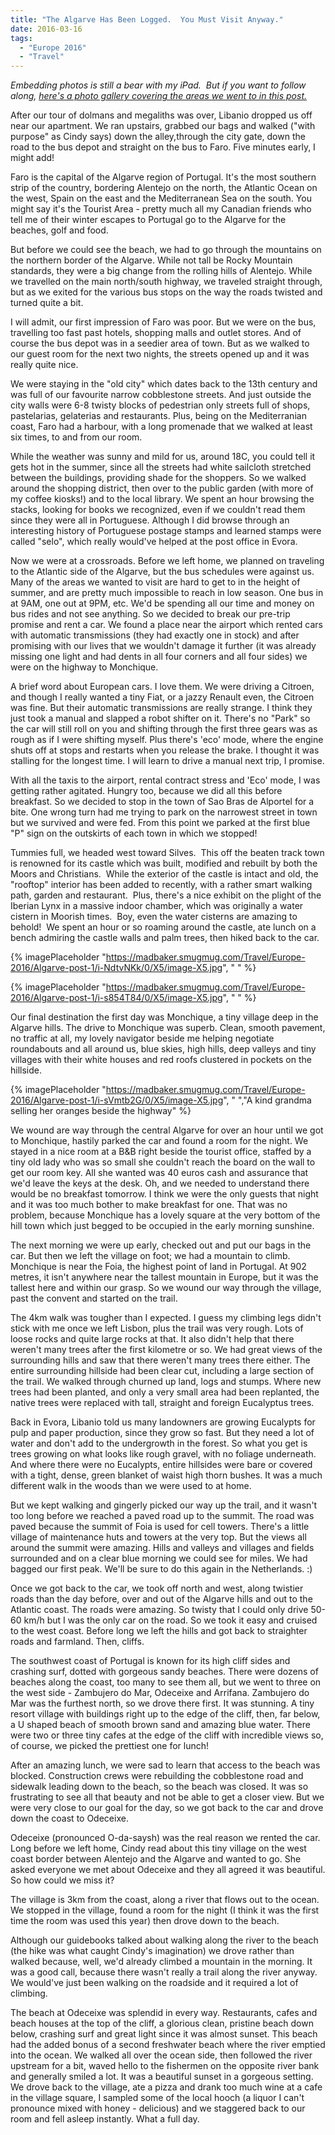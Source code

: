 ```yaml
---
title: "The Algarve Has Been Logged.  You Must Visit Anyway."
date: 2016-03-16
tags: 
  - "Europe 2016"
  - "Travel"
---
```



_Embedding photos is still a bear with my iPad.  But if you want to follow along, [here's a photo gallery covering the areas we went to in this post.](http://madbaker.smugmug.com/Travel/Europe-2016/Algarve-post-1)_

After our tour of dolmans and megaliths was over, Libanio dropped us off near our apartment. We ran upstairs, grabbed our bags and walked ("with purpose" as Cindy says) down the alley,through the city gate, down the road to the bus depot and straight on the bus to Faro. Five minutes early, I might add!

Faro is the capital of the Algarve region of Portugal. It's the most southern strip of the country, bordering Alentejo on the north, the Atlantic Ocean on the west, Spain on the east and the Mediterranean Sea on the south. You might say it's the Tourist Area - pretty much all my Canadian friends who tell me of their winter escapes to Portugal go to the Algarve for the beaches, golf and food.

But before we could see the beach, we had to go through the mountains on the northern border of the Algarve. While not tall be Rocky Mountain standards, they were a big change from the rolling hills of Alentejo. While we travelled on the main north/south highway, we traveled straight through, but as we exited for the various bus stops on the way the roads twisted and turned quite a bit.

I will admit, our first impression of Faro was poor. But we were on the bus, travelling too fast past hotels, shopping malls and outlet stores. And of course the bus depot was in a seedier area of town. But as we walked to our guest room for the next two nights, the streets opened up and it was really quite nice.

We were staying in the "old city" which dates back to the 13th century and was full of our favourite narrow cobblestone streets. And just outside the city walls were 6-8 twisty blocks of pedestrian only streets full of shops, pastelarias, gelaterias and restaurants. Plus, being on the Mediterranian coast, Faro had a harbour, with a long promenade that we walked at least six times, to and from our room.

While the weather was sunny and mild for us, around 18C, you could tell it gets hot in the summer, since all the streets had white sailcloth stretched between the buildings, providing shade for the shoppers. So we walked around the shopping district, then over to the public garden (with more of my coffee kiosks!) and to the local library. We spent an hour browsing the stacks, looking for books we recognized, even if we couldn't read them since they were all in Portuguese. Although I did browse through an interesting history of Portuguese postage stamps and learned stamps were called "selo", which really would've helped at the post office in Evora.

Now we were at a crossroads. Before we left home, we planned on traveling to the Atlantic side of the Algarve, but the bus schedules were against us. Many of the areas we wanted to visit are hard to get to in the height of summer, and are pretty much impossible to reach in low season. One bus in at 9AM, one out at 9PM, etc. We'd be spending all our time and money on bus rides and not see anything. So we decided to break our pre-trip promise and rent a car. We found a place near the airport which rented cars with automatic transmissions (they had exactly one in stock) and after promising with our lives that we wouldn't damage it further (it was already missing one light and had dents in all four corners and all four sides) we were on the highway to Monchique.

A brief word about European cars. I love them. We were driving a Citroen, and though I really wanted a tiny Fiat, or a jazzy Renault even, the Citroen was fine. But their automatic transmissions are really strange. I think they just took a manual and slapped a robot shifter on it. There's no "Park" so the car will still roll on you and shifting through the first three gears was as rough as if I were shifting myself. Plus there's 'eco' mode, where the engine shuts off at stops and restarts when you release the brake. I thought it was stalling for the longest time. I will learn to drive a manual next trip, I promise.

With all the taxis to the airport, rental contract stress and 'Eco' mode, I was getting rather agitated. Hungry too, because we did all this before breakfast. So we decided to stop in the town of Sao Bras de Alportel for a bite. One wrong turn had me trying to park on the narrowest street in town but we survived and were fed. From this point we parked at the first blue "P" sign on the outskirts of each town in which we stopped!

Tummies full, we headed west toward Silves.  This off the beaten track town is renowned for its castle which was built, modified and rebuilt by both the Moors and Christians.  While the exterior of the castle is intact and old, the "rooftop" interior has been added to recently, with a rather smart walking path, garden and restaurant.  Plus, there's a nice exhibit on the plight of the Iberian Lynx in a massive indoor chamber, which was originally a water cistern in Moorish times.  Boy, even the water cisterns are amazing to behold!  We spent an hour or so roaming around the castle, ate lunch on a bench admiring the castle walls and palm trees, then hiked back to the car.

{% imagePlaceholder "https://madbaker.smugmug.com/Travel/Europe-2016/Algarve-post-1/i-NdtvNKk/0/X5/image-X5.jpg", " " %}

{% imagePlaceholder "https://madbaker.smugmug.com/Travel/Europe-2016/Algarve-post-1/i-s854T84/0/X5/image-X5.jpg", " " %}

Our final destination the first day was Monchique, a tiny village deep in the Algarve hills. The drive to Monchique was superb. Clean, smooth pavement, no traffic at all, my lovely navigator beside me helping negotiate roundabouts and all around us, blue skies, high hills, deep valleys and tiny villages with their white houses and red roofs clustered in pockets on the hillside.

{% imagePlaceholder "https://madbaker.smugmug.com/Travel/Europe-2016/Algarve-post-1/i-sVmtb2G/0/X5/image-X5.jpg", " ","A kind grandma selling her oranges beside the highway" %}


We wound are way through the central Algarve for over an hour until we got to Monchique, hastily parked the car and found a room for the night. We stayed in a nice room at a B&B right beside the tourist office, staffed by a tiny old lady who was so small she couldn't reach the board on the wall to get our room key. All she wanted was 40 euros cash and assurance that we'd leave the keys at the desk. Oh, and we needed to understand there would be no breakfast tomorrow. I think we were the only guests that night and it was too much bother to make breakfast for one. That was no problem, because Monchique has a lovely square at the very bottom of the hill town which just begged to be occupied in the early morning sunshine.

The next morning we were up early, checked out and put our bags in the car. But then we left the village on foot; we had a mountain to climb. Monchique is near the Foia, the highest point of land in Portugal. At 902 metres, it isn't anywhere near the tallest mountain in Europe, but it was the tallest here and within our grasp. So we wound our way through the village, past the convent and started on the trail.

The 4km walk was tougher than I expected. I guess my climbing legs didn't stick with me once we left Lisbon, plus the trail was very rough. Lots of loose rocks and quite large rocks at that. It also didn't help that there weren't many trees after the first kilometre or so. We had great views of the surrounding hills and saw that there weren't many trees there either. The entire surrounding hillside had been clear cut, including a large section of the trail. We walked through churned up land, logs and stumps. Where new trees had been planted, and only a very small area had been replanted, the native trees were replaced with tall, straight and foreign Eucalyptus trees.

Back in Evora, Libanio told us many landowners are growing Eucalypts for pulp and paper production, since they grow so fast. But they need a lot of water and don't add to the undergrowth in the forest. So what you get is trees growing on what looks like rough gravel, with no foliage underneath. And where there were no Eucalypts, entire hillsides were bare or covered with a tight, dense, green blanket of waist high thorn bushes. It was a much different walk in the woods than we were used to at home.

But we kept walking and gingerly picked our way up the trail, and it wasn't too long before we reached a paved road up to the summit. The road was paved because the summit of Foia is used for cell towers. There's a little village of maintenance huts and towers at the very top. But the views all around the summit were amazing. Hills and valleys and villages and fields surrounded and on a clear blue morning we could see for miles. We had bagged our first peak. We'll be sure to do this again in the Netherlands. :)

Once we got back to the car, we took off north and west, along twistier roads than the day before, over and out of the Algarve hills and out to the Atlantic coast. The roads were amazing. So twisty that I could only drive 50-60 km/h but I was the only car on the road. So we took it easy and cruised to the west coast. Before long we left the hills and got back to straighter roads and farmland. Then, cliffs.

The southwest coast of Portugal is known for its high cliff sides and crashing surf, dotted with gorgeous sandy beaches. There were dozens of beaches along the coast, too many to see them all, but we went to three on the west side - Zambujero do Mar, Odeceixe and Arrifana. Zambujero do Mar was the furthest north, so we drove there first. It was stunning. A tiny resort village with buildings right up to the edge of the cliff, then, far below, a U shaped beach of smooth brown sand and amazing blue water. There were two or three tiny cafes at the edge of the cliff with incredible views so, of course, we picked the prettiest one for lunch!

After an amazing lunch, we were sad to learn that access to the beach was blocked. Construction crews were rebuilding the cobblestone road and sidewalk leading down to the beach, so the beach was closed. It was so frustrating to see all that beauty and not be able to get a closer view. But we were very close to our goal for the day, so we got back to the car and drove down the coast to Odeceixe.

Odeceixe (pronounced O-da-saysh) was the real reason we rented the car. Long before we left home, Cindy read about this tiny village on the west coast border between Alentejo and the Algarve and wanted to go. She asked everyone we met about Odeceixe and they all agreed it was beautiful. So how could we miss it?

The village is 3km from the coast, along a river that flows out to the ocean. We stopped in the village, found a room for the night (I think it was the first time the room was used this year) then drove down to the beach.

Although our guidebooks talked about walking along the river to the beach (the hike was what caught Cindy's imagination) we drove rather than walked because, well, we'd already climbed a mountain in the morning. It was a good call, because there wasn't really a trail along the river anyway. We would've just been walking on the roadside and it required a lot of climbing.

The beach at Odeceixe was splendid in every way. Restaurants, cafes and beach houses at the top of the cliff, a glorious clean, pristine beach down below, crashing surf and great light since it was almost sunset. This beach had the added bonus of a second freshwater beach where the river emptied into the ocean. We walked all over the ocean side, then followed the river upstream for a bit, waved hello to the fishermen on the opposite river bank and generally smiled a lot. It was a beautiful sunset in a gorgeous setting. We drove back to the village, ate a pizza and drank too much wine at a cafe in the village square, I sampled some of the local hooch (a liquor I can't pronounce mixed with honey - delicious) and we staggered back to our room and fell asleep instantly. What a full day.
